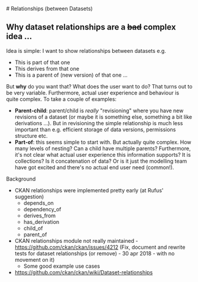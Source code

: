 # Relationships (between Datasets)

## Why dataset relationships are a ~~bad~~ complex idea ...

Idea is simple: I want to show relationships between datasets e.g.

* This is part of that one
* This derives from that one
* This is a parent of (new version) of that one ...

But **why** do you want that? What does the user want to do? That turns out to be very variable. Furthermore, actual user experience and behaviour is quite complex. To take a couple of examples:

* **Parent-child**: parent/child is *really* "revisioning" where you have new revisions of a dataset (or maybe it is something else, something a bit like derivations …). But in revisioning the simple relationship is much less important than e.g. efficient storage of data versions, permissions structure etc.
* **Part-of**: this seems simple to start with. But actually quite complex. How many levels of nesting? Can a child have multiple parents? Furthermore, it's not clear what actual user experience this information supports? It is collections? Is it concatenation of data? Or is it just the modelling team have got excited and there's no actual end user need (common!).

 Background

* CKAN relationships were implemented pretty early (at Rufus' suggestion)
  * depends_on
  * dependency_of
  * derives_from
  * has_derivation
  * child_of
  * parent_of
* CKAN relationships module not really maintained - https://github.com/ckan/ckan/issues/4212 (Fix, document and rewrite tests for dataset relationships (or remove) - 30 apr 2018 - with no movement on it)
  * Some good example use cases
* https://github.com/ckan/ckan/wiki/Dataset-relationships 
